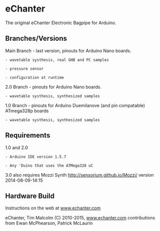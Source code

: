 # eChanter
The original eChanter Electronic Bagpipe for Arduino.

Branches/Versions
------------------------------
Main Branch
	- last version, pinouts for Arduino Nano boards.

	- wavetable systhesis, real GHB and PC samples
	
	- pressure sensor
	
	- configuration at runtime
	
2.0 Branch
	- pinouts for Arduino Nano boards.

	- wavetable systhesis, synthesized samples
	
1.0 Branch
	- pinouts for Arduino Duemilanove (and pin compatable) ATmega328p boards

	- wavetable systhesis, synthesized samples



Requirements
------------------------------
1.0 and 2.0 

	- Arduino IDE version 1.5.7
	
	- Any 'Duino that uses the ATMega328 uC
	
3.0 also requires Mozzi Synth http://sensorium.github.io/Mozzi/ version 2014-08-09-14:15 



Hardware Build
------------------------------
Instructions on the web at www.echanter.com


eChanter, Tim Malcolm (C) 2010-2015, www.echanter.com
	contributions from Ewan McPhearson, Patrick McLaurin


